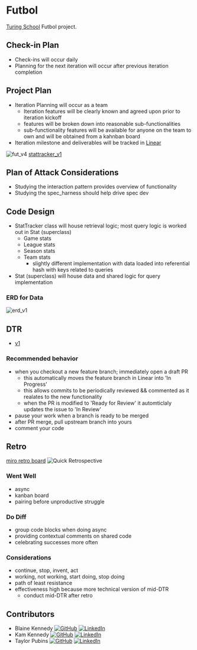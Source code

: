 # Futbol

[Turing School](https://turing.io/) Futbol project.

## Check-in Plan

- Check-ins will occur daily
- Planning for the next iteration will occur after previous iteration completion

## Project Plan

- Iteration Planning will occur as a team
  - Iteration features will be clearly known and agreed upon prior to iteration kickoff
  - features will be broken down into reasonable sub-functionalities
  - sub-functionality features will be available for anyone on the team to own and will be obtained from a kahnban board
- Iteration milestone and deliverables will be tracked in [Linear](https://linear.app)

![fut_v4](https://github.com/trpubz/futbol/assets/25095319/b29da731-dc6e-441b-a965-6d9568457d2a)
[stattracker_v1](https://github.com/trpubz/futbol/assets/25095319/d2e34cc1-273a-4510-aa1a-463cd9963a7a)


## Plan of Attack Considerations

- Studying the interaction pattern provides overview of functionality
- Studying the spec_harness should help drive spec dev

## Code Design

- StatTracker class will house retrieval logic; most query logic is worked out in Stat (superclass)
  - Game stats
  - League stats
  - Season stats
  - Team stats
    - slightly different implementation with data loaded into referential hash with keys related to queries 
- Stat (superclass) will house data and shared logic for query implementation

  
### ERD for Data
![erd_v1](https://github.com/trpubz/futbol/assets/25095319/9071d533-9f56-4e2a-ba61-359107162d1a)


## DTR

- [v1](https://docs.google.com/document/d/1xlq3COkAis2Ka8S6jJ9tsDimgus19CnItrIJYnmH5xM/edit)
  
### Recommended behavior

  - when you checkout a new feature branch; immediately open a draft PR
    - this automatically moves the feature branch in Linear into 'In Progress'
    - this allows commits to be periodically reviewed && commented as it realates to the new functionality
    - when the PR is modified to 'Ready for Review' it automticlaly updates the issue to 'In Review'  
  - pause your work when a branch is ready to be merged
  - after PR merge, pull upstream branch into yours
  - comment your code

## Retro

[miro retro board](https://miro.com/app/board/uXjVMjam68c=/?share_link_id=784845189724)
![Quick Retrospective](https://github.com/trpubz/futbol/assets/25095319/b4294a2c-4d69-4d65-a3d0-2d0fbf71288d)

### Went Well

- async
- kanban board
- pairing before unproductive struggle

### Do Diff

- group code blocks when doing async
- providing contextual comments on shared code
- celebrating successes more often

### Considerations

- continue, stop, invent, act
- working, not working, start doing, stop doing
- path of least resistance
- effectiveness high because more technical version of mid-DTR
  - conduct mid-DTR after retro

## Contributors

- Blaine Kennedy [![GitHub](https://img.shields.io/badge/github-%23121011.svg?style=plastic&logo=github&logoColor=white)](https://github.com/bkchilidawg) [![LinkedIn](https://img.shields.io/badge/linkedin-%230077B5.svg?style=plastic&logo=linkedin&logoColor=white)](https://www.linkedin.com/in/blaine-kennedy-3462a7140/)
- Kam Kennedy [![GitHub](https://img.shields.io/badge/github-%23121011.svg?style=plastic&logo=github&logoColor=white)](https://github.com/kameronk92) [![LinkedIn](https://img.shields.io/badge/linkedin-%230077B5.svg?style=plastic&logo=linkedin&logoColor=white)](https://www.linkedin.com/in/kameron-kennedy-pe-98019469/)
- Taylor Pubins [![GitHub](https://img.shields.io/badge/github-%23121011.svg?style=plastic&logo=github&logoColor=white)](https://github.com/trpubz) [![LinkedIn](https://img.shields.io/badge/linkedin-%230077B5.svg?style=plastic&logo=linkedin&logoColor=white)](https://www.linkedin.com/in/trpubins/)

